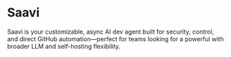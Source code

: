 # Saavi
Saavi is your customizable, async AI dev agent built for security, control, and direct GitHub automation—perfect for teams looking for a powerful   with broader LLM and self-hosting flexibility.
